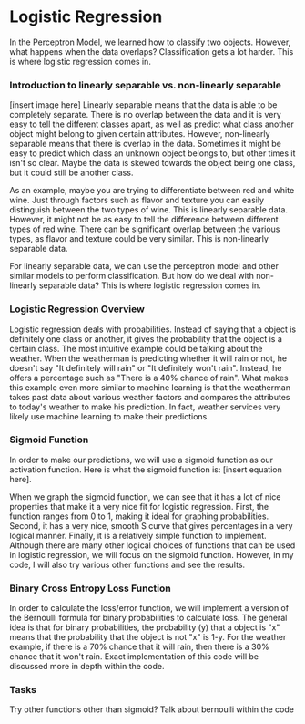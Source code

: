 # Logistic Regression
In the Perceptron Model, we learned how to classify two objects. However, what happens when the data overlaps? Classification gets a lot harder. This is where logistic regression comes in. 

### Introduction to linearly separable vs. non-linearly separable 
[insert image here]
Linearly separable means that the data is able to be completely separate. There is no overlap between the data and it is very easy to tell the different classes apart, as well as predict what class another object might belong to given certain attributes. However, non-linearly separable means that there is overlap in the data. Sometimes it might be easy to predict which class an unknown object belongs to, but other times it isn't so clear. Maybe the data is skewed towards the object being one class, but it could still be another class.

As an example, maybe you are trying to differentiate between red and white wine. Just through factors such as flavor and texture you can easily distinguish between the two types of wine. This is linearly separable data. However, it might not be as easy to tell the difference between different types of red wine. There can be significant overlap between the various types, as flavor and texture could be very similar. This is non-linearly separable data.

For linearly separable data, we can use the perceptron model and other similar models to perform classification. But how do we deal with non-linearly separable data? This is where logistic regression comes in.

### Logistic Regression Overview
Logistic regression deals with probabilities. Instead of saying that a object is definitely one class or another, it gives the probability that the object is a certain class. The most intuitive example could be talking about the weather. When the weatherman is predicting whether it will rain or not, he doesn't say "It definitely will rain" or "It definitely won't rain". Instead, he offers a percentage such as "There is a 40% chance of rain". What makes this example even more similar to machine learning is that the weatherman takes past data about various weather factors and compares the attributes to today's weather to make his prediction. In fact, weather services very likely use machine learning to make their predictions.

### Sigmoid Function
In order to make our predictions, we will use a sigmoid function as our activation function. Here is what the sigmoid function is: 
[insert equation here].

When we graph the sigmoid function, we can see that it has a lot of nice properties that make it a very nice fit for logistic regression. First, the function ranges from 0 to 1, making it ideal for graphing probabilities. Second, it has a very nice, smooth S curve that gives percentages in a very logical manner. Finally, it is a relatively simple function to implement. Although there are many other logical choices of functions that can be used in logistic regression, we will focus on the sigmoid function. However, in my code, I will also try various other functions and see the results.

### Binary Cross Entropy Loss Function
In order to calculate the loss/error function, we will implement a version of the Bernoulli formula for binary probabilities to calculate loss. The general idea is that for binary probabilities, the probability (y) that a object is "x" means that the probability that the object is not "x" is 1-y. For the weather example, if there is a 70% chance that it will rain, then there is a 30% chance that it won't rain. Exact implementation of this code will be discussed more in depth within the code.

### Tasks
Try other functions other than sigmoid?
Talk about bernoulli within the code


